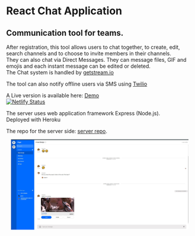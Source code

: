 # React Chat Application

## Communication tool for teams.

After registration, this tool allows users to chat together, to create, edit, search channels and to choose to invite members in their channels.  
They can also chat via Direct Messages. They can message files, GIF and emojis and each instant message can be edited or deleted.  
The Chat system is handled by [getstream.io](https://getstream.io/)

The tool can also notify offline users via SMS using [Twilio](https://www.twilio.com/)

A Live version is available here: [Demo](https://reactchatpager.netlify.app/)  
[![Netlify Status](https://api.netlify.com/api/v1/badges/551aa923-f088-44d8-b8e6-1a3d43e1d339/deploy-status)](https://app.netlify.com/sites/reactchatpager/deploys)

The server uses web application framework Express (Node.js).  
Deployed with Heroku  

The repo for the server side: [server repo](https://github.com/peterk6e/server-for-chat-app).  

<div align="center">
  
  <img src="https://github.com/peterk6e/client-for-chat-app/blob/master/.github/capture.jpg" width="479" height="243">

</div>
